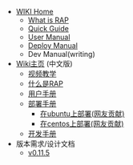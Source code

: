 * [WIKI Home](home)
  * [What is RAP](about)
  * [Quick Guide](quick_guide)
  * [User Manual](user_manual)
  * [Deploy Manual](deploy_manual)
  * Dev Manual(writing)
* [Wiki主页](home_cn) (中文版)
  * [视频教学](http://thx.github.io/RAP/study.html)
  * [什么是RAP](about_cn)
  * [用户手册](user_manual_cn)
  * [部署手册](deploy_manual_cn)
    * [在ubuntu上部署(网友贡献)](deploy_on_ubuntu_cn)
    * [在centos上部署(网友贡献)](deploy_on_centos_cn)
  * [开发手册](dev_manual_cn)
* 版本需求/设计文档
    * [v0.11.5](v0.11.5)





